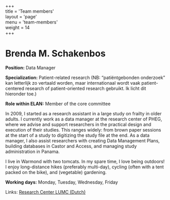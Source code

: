+++  
title = 'Team members'  
layout = 'page'  
menu = 'team-members'  
weight = 14  
+++ 

# Brenda M. Schakenbos

**Position:** Data Manager

**Specialization:** Patient-related research (NB: “patiëntgebonden onderzoek” kan letterlijk zo vertaald worden, maar internationaal wordt vaak patient-centered research of patient-oriented research gebruikt. Ik licht dit hieronder toe.)

**Role within ELAN:** Member of the core committee

In 2009, I started as a research assistant in a large study on frailty in older adults. I currently work as a data manager at the research center of PHEG, where we advise and support researchers in the practical design and execution of their studies. This ranges widely: from brown paper sessions at the start of a study to digitizing the study file at the end. As a data manager, I also assist researchers with creating Data Management Plans, building databases in Castor and Access, and managing study administration in Panama.

I live in Warmond with two tomcats. In my spare time, I love being outdoors! I enjoy long-distance hikes (preferably multi-day), cycling (often with a tent packed on the bike), and (vegetable) gardening.

**Working days:** Monday, Tuesday, Wednesday, Friday

Links: [Research Center LUMC (Dutch)](https://www.lumc.nl/afdelingen/public-health-en-eerstelijnsgeneeskunde/onderzoekscentrum/)
